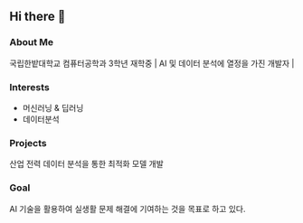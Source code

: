 ## Hi there 👋

### About Me
국립한밭대학교 컴퓨터공학과 3학년 재학중 | AI 및 데이터 분석에 열정을 가진 개발자 |

### Interests
- 머신러닝 & 딥러닝
- 데이터분석

### Projects
산업 전력 데이터 분석을 통한 최적화 모델 개발

### Goal
AI 기술을 활용하여 실생활 문제 해결에 기여하는 것을 목표로 하고 있다.
<!--
**junseong00/junseong00** is a ✨ _special_ ✨ repository because its `README.md` (this file) appears on your GitHub profile.

Here are some ideas to get you started:

- 🔭 I’m currently working on ...
- 🌱 I’m currently learning ...
- 👯 I’m looking to collaborate on ...
- 🤔 I’m looking for help with ...
- 💬 Ask me about ...
- 📫 How to reach me: ...
- 😄 Pronouns: ...
- ⚡ Fun fact: ...
-->
